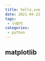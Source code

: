 ```yaml
---
title: hello,vue
date: 2021-04-22
tags:
 - 小技巧
categories:
 - python
---
```


## matplotlib
